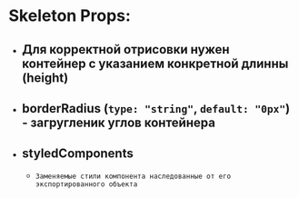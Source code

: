 # Skeleton Props:
- Для корректной отрисовки нужен контейнер с указанием конкретной длинны (height)
  - 
- borderRadius (`type: "string"`, `default: "0px"`) - загругленик углов контейнера
  - 
- styledComponents
  - 
  - `Заменяемые стили компонента наследованные от его экспортированного объекта`
